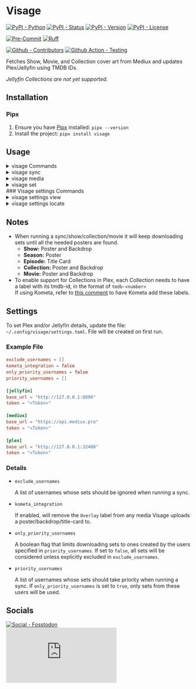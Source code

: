 # Visage

[![PyPI - Python](https://img.shields.io/pypi/pyversions/Visage.svg?logo=PyPI&label=Python&style=flat-square)](https://pypi.python.org/pypi/Visage/)
[![PyPI - Status](https://img.shields.io/pypi/status/Visage.svg?logo=PyPI&label=Status&style=flat-square)](https://pypi.python.org/pypi/Visage/)
[![PyPI - Version](https://img.shields.io/pypi/v/Visage.svg?logo=PyPI&label=Version&style=flat-square)](https://pypi.python.org/pypi/Visage/)
[![PyPI - License](https://img.shields.io/pypi/l/Visage.svg?logo=PyPI&label=License&style=flat-square)](https://opensource.org/licenses/MIT)

[![Pre-Commit](https://img.shields.io/badge/pre--commit-enabled-brightgreen?logo=pre-commit&style=flat-square)](https://github.com/pre-commit/pre-commit)
[![Ruff](https://img.shields.io/badge/ruff-enabled-brightgreen?logo=ruff&style=flat-square)](https://github.com/astral-sh/ruff)

[![Github - Contributors](https://img.shields.io/github/contributors/Buried-In-Code/Visage.svg?logo=Github&label=Contributors&style=flat-square)](https://github.com/Buried-In-Code/Visage/graphs/contributors)
[![Github Action - Testing](https://img.shields.io/github/actions/workflow/status/Buried-In-Code/Visage/testing.yaml?branch=main&logo=Github&label=Testing&style=flat-square)](https://github.com/Buried-In-Code/Visage/actions/workflows/testing.yaml)

Fetches Show, Movie, and Collection cover art from Mediux and updates Plex/Jellyfin using TMDB IDs.

_Jellyfin Collections are not yet supported._

## Installation

### Pipx

1. Ensure you have [Pipx](https://pipx.pypa.io/stable/) installed: `pipx --version`
2. Install the project: `pipx install visage`

## Usage

<details><summary>visage Commands</summary>

  <!-- RICH-CODEX hide_command: true -->
  ![`uv run visage --help`](docs/img/visage_commands.svg)

</details>
<details><summary>visage sync</summary>

  <!-- RICH-CODEX hide_command: true -->
  ![`uv run visage sync --help`](docs/img/visage_sync.svg)

</details>
<details><summary>visage media</summary>

  <!-- RICH-CODEX hide_command: true -->
  ![`uv run visage media --help`](docs/img/visage_media.svg)

</details>
<details><summary>visage set</summary>

  <!-- RICH-CODEX hide_command: true -->
  ![`uv run visage set --help`](docs/img/visage_set.svg)

</details>
### Visage settings Commands
<details><summary>visage settings view</summary>

  <!-- RICH-CODEX hide_command: true -->
  ![`uv run visage settings view --help`](docs/img/visage_settings_view.svg)

</details>
<details><summary>visage settings locate</summary>

  <!-- RICH-CODEX hide_command: true -->
  ![`uv run visage settings locate --help`](docs/img/visage_settings_locate.svg)

</details>

## Notes

- When running a sync/show/collection/movie it will keep downloading sets until all the needed posters are found.
  - **Show:** Poster and Backdrop
  - **Season:** Poster
  - **Episode:** Title Card
  - **Collection:** Poster and Backdrop
  - **Movie:** Poster and Backdrop
- To enable support for Collections in Plex, each Collection needs to have a label with its tmdb-id, in the format of `tmdb-<number>`\
  If using Kometa, refer to [this comment](https://github.com/Buried-In-Code/Visage/issues/12#issuecomment-2622002859) to have Kometa add these labels.

## Settings

To set Plex and/or Jellyfin details, update the file: `~/.config/visage/settings.toml`.
File will be created on first run.

### Example File

```toml
exclude_usernames = []
kometa_integration = false
only_priority_usernames = false
priority_usernames = []

[jellyfin]
base_url = "http://127.0.0.1:8096"
token = "<Token>"

[mediux]
base_url = "https://api.mediux.pro"
token = "<Token>"

[plex]
base_url = "http://127.0.0.1:32400"
token = "<Token>"
```

### Details

- `exclude_usernames`

  A list of usernames whose sets should be ignored when running a sync.

- `kometa_integration`

  If enabled, will remove the `Overlay` label from any media Visage uploads a poster/backdrop/title-card to.

- `only_priority_usernames`

  A boolean flag that limits downloading sets to ones created by the users specified in `priority_usernames`.
  If set to `false`, all sets will be considered unless explicitly excluded in `exclude_usernames`.

- `priority_usernames`

  A list of usernames whose sets should take priority when running a sync.
  If `only_priority_usernames` is set to `true`, only sets from these users will be used.

## Socials

[![Social - Fosstodon](https://img.shields.io/badge/%40BuriedInCode-teal?label=Fosstodon&logo=mastodon&style=for-the-badge)](https://fosstodon.org/@BuriedInCode)\
[![Social - Matrix](https://img.shields.io/matrix/The-Dev-Environment:matrix.org?label=The-Dev-Environment&logo=matrix&style=for-the-badge)](https://matrix.to/#/#The-Dev-Environment:matrix.org)
